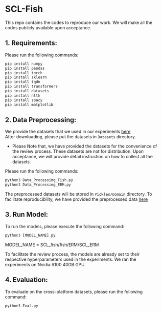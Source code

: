 # SCL-Fish


This repo contains the codes to reproduce our work. We will make all the codes publicly available upon acceptance.


## 1. Requirements:

Please run the following commands:</br>
```diff
pip install numpy
pip install pandas
pip install torch
pip install sklearn
pip install tqdm
pip install transformers
pip install datasets
pip install nltk
pip install spacy
pip install matplotlib
```


## 2. Data Preprocessing:

We provide the datasets that we used in our experiments [here](https://drive.google.com/drive/folders/1IyBSVtUZ0vhm-xeZW1sBGhMIilOdooyF?usp=sharing)</br>
After downloading, please put the datasets in ```Datasets``` directory.</br>

+ Please Note that, we have provided the datasets for the convenience of the review process. These datasets are not for distribution. Upon acceptance, we will provide detail instruction on how to collect all the datasets.


Please run the following commands:
```diff
python3 Data_Processing_Fish.py
python3 Data_Processing_ERM.py
```

The preprocessed datasets will be stored in ```Pickles/Domain``` directory.
To facilitate reproducibility, we have provided the preprocessed data [here](https://drive.google.com/drive/folders/1oIjqPrI27M6Xr87WS1VvihZAoqutkXL3?usp=sharing)</br>



## 3. Run Model:

To run the models, please execute the following command:
```diff
python3 [MODEL_NAME].py
```
MODEL_NAME = SCL_fish/fish/ERM/SCL_ERM

To facilitate the review process, the models are already set to their respective hyperparameters used in the experiments.
We ran the experiments on Nvidia A100 40GB GPU.



## 4. Evaluation:

To evaluate on the cross-platform datasets, please run the following command:
```diff
python3 Eval.py
```
